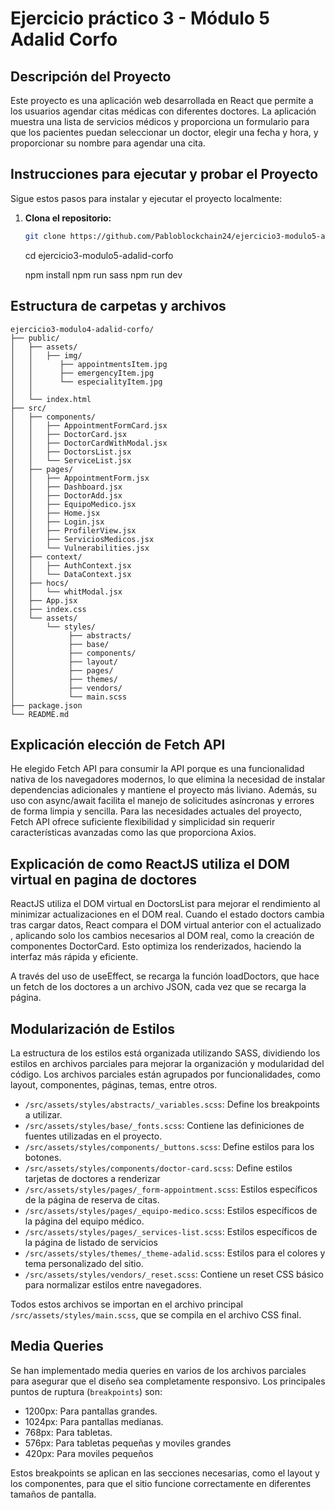 # Ejercicio práctico 3 - Módulo 5 Adalid Corfo

## Descripción del Proyecto

Este proyecto es una aplicación web desarrollada en React que permite a los usuarios agendar citas médicas con diferentes doctores. La aplicación muestra una lista de servicios médicos y proporciona un formulario para que los pacientes puedan seleccionar un doctor, elegir una fecha y hora, y proporcionar su nombre para agendar una cita.


## Instrucciones para ejecutar y probar el Proyecto

Sigue estos pasos para instalar y ejecutar el proyecto localmente:

1. **Clona el repositorio:**

   ```bash
   git clone https://github.com/Pabloblockchain24/ejercicio3-modulo5-adalid-corfo.git
   ```
   
   cd ejercicio3-modulo5-adalid-corfo

   npm install
   npm run sass
   npm run dev 

## Estructura de carpetas y archivos

```
ejercicio3-modulo4-adalid-corfo/
├── public/
│   ├── assets/
│   │   ├── img/
│   │      ├── appointmentsItem.jpg
│   │      ├── emergencyItem.jpg
│   │      └── especialityItem.jpg
│   │    
│   └── index.html
├── src/
│   ├── components/
│   │   ├── AppointmentFormCard.jsx
│   │   ├── DoctorCard.jsx
│   │   ├── DoctorCardWithModal.jsx
│   │   ├── DoctorsList.jsx
│   │   └── ServiceList.jsx
│   ├── pages/
│   │   ├── AppointmentForm.jsx
│   │   ├── Dashboard.jsx
│   │   ├── DoctorAdd.jsx
│   │   ├── EquipoMedico.jsx
│   │   ├── Home.jsx
│   │   ├── Login.jsx
│   │   ├── ProfilerView.jsx
│   │   ├── ServiciosMedicos.jsx
│   │   └── Vulnerabilities.jsx
│   ├── context/
│   │   ├── AuthContext.jsx
│   │   └── DataContext.jsx
│   ├── hocs/
│   │   └── whitModal.jsx
│   ├── App.jsx
│   ├── index.css
│   └── assets/
│       └── styles/
│            ├── abstracts/
│            ├── base/
│            ├── components/
│            ├── layout/
│            ├── pages/
│            ├── themes/
│            ├── vendors/
│            └── main.scss
├── package.json
└── README.md
```

## Explicación elección de Fetch API

He elegido Fetch API para consumir la API porque es una funcionalidad nativa de los navegadores modernos, lo que elimina la necesidad de instalar dependencias adicionales y mantiene el proyecto más liviano. Además, su uso con async/await facilita el manejo de solicitudes asíncronas y errores de forma limpia y sencilla. Para las necesidades actuales del proyecto, Fetch API ofrece suficiente flexibilidad y simplicidad sin requerir características avanzadas como las que proporciona Axios.


## Explicación de como ReactJS utiliza el DOM virtual en pagina de doctores

ReactJS utiliza el DOM virtual en DoctorsList para mejorar el rendimiento al minimizar actualizaciones en el DOM real. Cuando el estado doctors cambia tras cargar datos, React compara el DOM virtual anterior con el actualizado , aplicando solo los cambios necesarios al DOM real, como la creación de componentes DoctorCard. Esto optimiza los renderizados, haciendo la interfaz más rápida y eficiente.

A través del uso de useEffect, se recarga la función loadDoctors, que hace un fetch de los doctores a un archivo JSON, cada vez que se recarga la página.

## Modularización de Estilos

La estructura de los estilos está organizada utilizando SASS, dividiendo los estilos en archivos parciales para mejorar la organización y modularidad del código. Los archivos parciales están agrupados por funcionalidades, como layout, componentes, páginas, temas, entre otros. 

- `/src/assets/styles/abstracts/_variables.scss`: Define los breakpoints a utilizar.
- `/src/assets/styles/base/_fonts.scss`: Contiene las definiciones de fuentes utilizadas en el proyecto.
- `/src/assets/styles/components/_buttons.scss`: Define estilos para los botones.
- `/src/assets/styles/components/doctor-card.scss`: Define estilos tarjetas de doctores a renderizar
- `/src/assets/styles/pages/_form-appointment.scss`: Estilos específicos de la página de reserva de citas.
- `/src/assets/styles/pages/_equipo-medico.scss`: Estilos específicos de la página del equipo médico.
- `/src/assets/styles/pages/_services-list.scss`: Estilos específicos de la página de listado de servicios
- `/src/assets/styles/themes/_theme-adalid.scss`: Estilos para el colores y tema personalizado del sitio.
- `/src/assets/styles/vendors/_reset.scss`: Contiene un reset CSS básico para normalizar estilos entre navegadores.

Todos estos archivos se importan en el archivo principal `/src/assets/styles/main.scss`, que se compila en el archivo CSS final.

## Media Queries

Se han implementado media queries en varios de los archivos parciales para asegurar que el diseño sea completamente responsivo. Los principales puntos de ruptura (`breakpoints`) son:

- 1200px: Para pantallas grandes.
- 1024px: Para pantallas medianas.
- 768px: Para tabletas.
- 576px: Para tabletas pequeñas y moviles grandes
- 420px: Para moviles pequeños

Estos breakpoints se aplican en las secciones necesarias, como el layout y los componentes, para que el sitio funcione correctamente en diferentes tamaños de pantalla.


